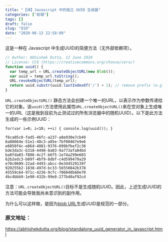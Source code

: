 ```yaml
---
title: "【译】Javascript 中的独立 UUID 生成器"
categories: ["前端"]
tags: []
draft: false
slug: "810"
date: "2020-06-13 22:58:00"
---
```


这是一种在 Javascript 中生成UUID的简便方法（无外部依赖项）。

```js
// Author: Abhishek Dutta, 12 June 2020
// License: CC0 (https://creativecommons.org/choose/zero/)
function uuid() {
  var temp_url = URL.createObjectURL(new Blob());
  var uuid = temp_url.toString();
  URL.revokeObjectURL(temp_url);
  return uuid.substr(uuid.lastIndexOf('/') + 1); // remove prefix (e.g. blob:null/, blob:www.test.com/, ...)
}
```

`URL.createObjectURL()` 静态方法会创建一个唯一的URL，以表示作为参数传递给它的对象。该`uuid()`方法使用此属性`URL.createObjectURL()`来在空对象上生成唯一的URL（这是我到目前为止测试过的所有浏览器中的随机UUID）。以下是此方法生成的一些示例UUID：

```text
for(var i=0; i<10; ++i) { console.log(uuid()); }

f6ca05c0-fad5-46fc-a237-a8e930e7cb49
6a88664e-51e1-48c3-a85e-7bf00467e9e6
e6050f4c-e86d-4081-9376-099bfbef2c30
bde3da3c-b318-4498-8a03-9a773afa84bd
ba0fda03-f806-4c2f-b6f5-1e74a299e603
62b2edc3-b09f-4bf9-8dbf-c4d599479a29
e70c0609-22ad-4493-abcc-0e3445291397
920255b2-1838-497d-bc33-56550842b378
45559c64-971c-4236-9cfc-706048b60e70
4bc4bbb9-1e90-432b-99e8-277b40af92cd
```
注意：`URL.createObjectURL()`目标不是生成随机UUID。因此，上述生成UUID的方法可能会导致我尚未意识到的副作用。

为什么可以这样做，是因为[blob URL](https://www.w3.org/TR/FileAPI/#blob-url)生成UUID是规范的一部分。

### 原文地址：
https://abhishekdutta.org/blog/standalone_uuid_generator_in_javascript.html
